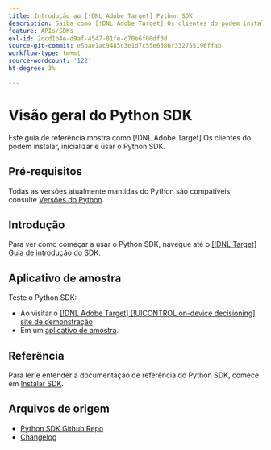 ```yaml
---
title: Introdução ao [!DNL Adobe Target] Python SDK
description: Saiba como [!DNL Adobe Target] Os clientes do podem instalar, inicializar e usar o Python SDK.
feature: APIs/SDKs
exl-id: 2ccd1b4e-d9af-4547-81fe-c70e6f00df3d
source-git-commit: e5bae1ac9485c3e1d7c55e6386f332755196ffab
workflow-type: tm+mt
source-wordcount: '122'
ht-degree: 3%

---
```


# Visão geral do Python SDK

Este guia de referência mostra como [!DNL Adobe Target] Os clientes do podem instalar, inicializar e usar o Python SDK.

## Pré-requisitos

Todas as versões atualmente mantidas do Python são compatíveis, consulte [Versões do Python](https://www.python.org/downloads/).

## Introdução

Para ver como começar a usar o Python SDK, navegue até o [[!DNL Target] Guia de introdução do SDK](../sdk-guides/getting-started/getting-started.md).

## Aplicativo de amostra

Teste o Python SDK:

* Ao visitar o [[!DNL Adobe Target] [!UICONTROL on-device decisioning] site de demonstração](https://github.com/adobe/on-device-decisioning-demo-site)
* Em um [aplicativo de amostra](../sdk-guides/sample-apps/sample-apps.md).

## Referência

Para ler e entender a documentação de referência do Python SDK, comece em [Instalar SDK](install-sdk.md).

## Arquivos de origem

* [Python SDK Github Repo](https://github.com/adobe/target-python-sdk)
* [Changelog](https://github.com/adobe/target-python-sdk/blob/master/CHANGELOG.md)
